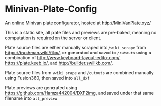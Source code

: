 # Minivan-Plate-Config
An online Minivan plate configurator, hosted at http://MiniVanPlate.xyz/

This is a static site, all plate files and previews are pre-baked, meaning no computation is required on the server or client.

Plate source files are either manually scraped into ```/wiki_scrape``` from https://trashman.wiki/files/, or generated and saved to ```/cutouts``` using a combination of http://www.keyboard-layout-editor.com/, https://plate.keeb.io/, and http://builder.swillkb.com/.

Plate source files from ```/wiki_srape``` and ```/cutouts``` are combined manually using Fusion360, then saved into ```all_dxf```

Plate previews are generated using https://github.com/Hamza442004/DXF2img, and saved under that same filename into ```all_preview```
